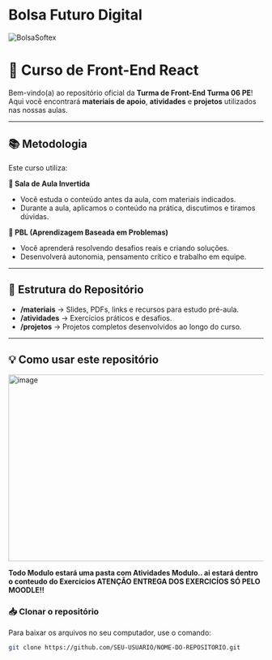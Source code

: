 # Bolsa Futuro Digital
![BolsaSoftex](https://github.com/user-attachments/assets/fc5fbf64-c65a-49da-a86e-8f5bcd397cd2)
# 🚀 Curso de Front-End React

Bem-vindo(a) ao repositório oficial da **Turma de Front-End Turma 06 PE**!  
Aqui você encontrará **materiais de apoio**, **atividades** e **projetos** utilizados nas nossas aulas.

---

## 📚 Metodologia

Este curso utiliza:

**📖 Sala de Aula Invertida**  
- Você estuda o conteúdo antes da aula, com materiais indicados.  
- Durante a aula, aplicamos o conteúdo na prática, discutimos e tiramos dúvidas.

**🧠 PBL (Aprendizagem Baseada em Problemas)**  
- Você aprenderá resolvendo desafios reais e criando soluções.  
- Desenvolverá autonomia, pensamento crítico e trabalho em equipe.

---

## 📂 Estrutura do Repositório

- **/materiais** → Slides, PDFs, links e recursos para estudo pré-aula.  
- **/atividades** → Exercícios práticos e desafios.  
- **/projetos** → Projetos completos desenvolvidos ao longo do curso.  

---

## 💡 Como usar este repositório
<img width="621" height="368" alt="image" src="https://github.com/user-attachments/assets/fd592f2c-7054-4027-852a-a7dee0c53e38" /> <BR>
<p><strong>Todo Modulo estará uma pasta com Atividades Modulo.. ai estará dentro o conteudo do Exercicios
ATENÇÃO ENTREGA DOS EXERCICÍOS SÓ PELO MOODLE!!</strong></p>


### 📥 Clonar o repositório

Para baixar os arquivos no seu computador, use o comando:

```bash
git clone https://github.com/SEU-USUARIO/NOME-DO-REPOSITORIO.git

